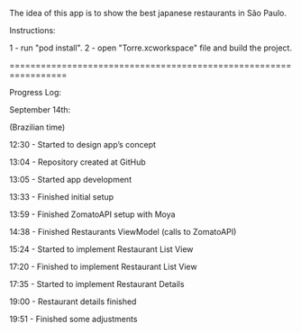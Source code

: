 The idea of this app is to show the best japanese restaurants in São Paulo.

Instructions:

1 - run "pod install".
2 - open "Torre.xcworkspace" file and build the project.


=================================================================

Progress Log:

September 14th:

(Brazilian time)

12:30 - Started to design app’s concept

13:04 - Repository created at GitHub

13:05 - Started app development

13:33 - Finished initial setup

13:59 - Finished ZomatoAPI setup with Moya

14:38 - Finished Restaurants ViewModel (calls to ZomatoAPI)

15:24 - Started to implement Restaurant List View

17:20 - Finished to implement Restaurant List View

17:35 - Started to implement Restaurant Details

19:00 - Restaurant details finished

19:51 - Finished some adjustments